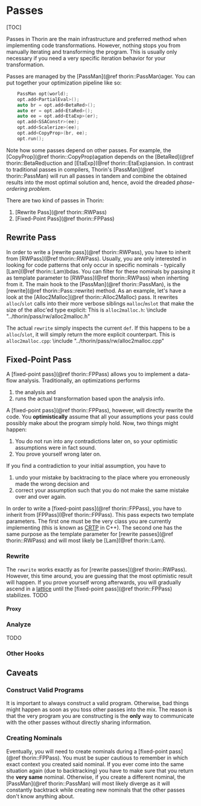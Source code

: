 # Passes

[TOC]

Passes in Thorin are the main infrastructure and preferred method when implementing code transformations.
However, nothing stops you from manually iterating and transforming the program.
This is usually only necessary if you need a very specific iteration behavior for your transformation.

Passes are managed by the [PassMan](@ref thorin::PassMan)ager.
You can put together your optimization pipeline like so:
```cpp
    PassMan opt(world);
    opt.add<PartialEval>();
    auto br = opt.add<BetaRed>();
    auto er = opt.add<EtaRed>();
    auto ee = opt.add<EtaExp>(er);
    opt.add<SSAConstr>(ee);
    opt.add<Scalerize>(ee);
    opt.add<CopyProp>(br, ee);
    opt.run();
```
Note how some passes depend on other passes.
For example, the [CopyProp](@ref thorin::CopyProp)agation depends on the [BetaRed](@ref thorin::BetaRed)uction and [EtaExp](@ref thorin::EtaExp)ansion.
In contrast to traditional passes in compilers, Thorin's [PassMan](@ref thorin::PassMan) will run all passes in tandem and combine the obtained results into the most optimal solution and, hence, avoid the dreaded *phase-ordering problem*.

There are two kind of passes in Thorin:
1. [Rewrite Pass](@ref thorin::RWPass)
2. [Fixed-Point Pass](@ref thorin::FPPass)

## Rewrite Pass

In order to write a [rewrite pass](@ref thorin::RWPass), you have to inherit from [RWPass](@ref thorin::RWPass).
Usually, you are only interested in looking for code patterns that only occur in specific nominals - typically [Lam](@ref thorin::Lam)bdas.
You can filter for these nominals by passing it as template parameter to [RWPass](@ref thorin::RWPass) when inherting from it.
The main hook to the [PassMan](@ref thorin::PassMan), is the [rewrite](@ref thorin::Pass::rewrite) method.
As an example, let's have a look at the [Alloc2Malloc](@ref thorin::Alloc2Malloc) pass.
It rewrites `alloc`/`slot` calls into their more verbose siblings `malloc`/`mslot` that make the size of the alloc'ed type explicit:
This is `alloc2malloc.h`:
\include "../thorin/pass/rw/alloc2malloc.h"

The actual `rewrite` simply inspects the current `def`.
If this happens to be a `alloc`/`slot`, it will simply return the more explicit counterpart.
This is `alloc2malloc.cpp`:
\include "../thorin/pass/rw/alloc2malloc.cpp"

## Fixed-Point Pass

A [fixed-point pass](@ref thorin::FPPass) allows you to implement a data-flow analysis.
Traditionally, an optimizations performs
1. the analysis and
2. runs the actual transformation based upon the analysis info.

A [fixed-point pass](@ref thorin::FPPass), however, will directly rewrite the code.
You **optimistically** assume that all your assumptions your pass could possibly make about the program simply hold.
Now, two things might happen:
1. You do not run into any contradictions later on, so your optimistic assumptions were in fact sound.
2. You prove yourself wrong later on.

If you find a contradiction to your initial assumption, you have to
1. undo your mistake by backtracing to the place where you erroneously made the wrong decision and
2. correct your assumption such that you do not make the same mistake over and over again.

In order to write a [fixed-point pass](@ref thorin::FPPass), you have to inherit from [FPPass](@ref thorin::FPPass).
This pass expects two template parameters.
The first one must be the very class you are currently implementing (this is known as [CRTP](https://en.wikipedia.org/wiki/Curiously_recurring_template_pattern) in C++).
The second one has the same purpose as the template parameter for [rewrite passes](@ref thorin::RWPass) and will most likely be [Lam](@ref thorin::Lam).

### Rewrite

The `rewrite` works exactly as for [rewrite passes](@ref thorin::RWPass).
However, this time around, you are guessing that the most optimistic result will happen.
If you prove yourself wrong afterwards, you will gradually ascend in a [lattice](https://en.wikipedia.org/wiki/Complete_lattice) until the [fixed-point pass](@ref thorin::FPPass) stabilizes.
TODO

#### Proxy

### Analyze

TODO

### Other Hooks

## Caveats

### Construct Valid Programs

It is important to always construct a valid program.
Otherwise, bad things might happen as soon as you toss other passes into the mix.
The reason is that the very program you are constructing is the **only** way to communicate with the other passes without directly sharing information.

### Creating Nominals

Eventually, you will need to create nominals during a [fixed-point pass](@ref thorin::FPPass).
You must be super cautious to remember in which exact context you created said nominal.
If you ever come into the same situation again (due to backtracking) you have to make sure that you return the **very same** nominal.
Otherwise, if you create a different nominal, the [PassMan](@ref thorin::PassMan) will most likely diverge as it will constantly backtrack while creating new nominals that the other passes don't know anything about.
